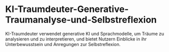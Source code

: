 # KI-Traumdeuter-Generative-Traumanalyse-und-Selbstreflexion
KI-Traumdeuter verwendet generative KI und Sprachmodelle, um Träume zu analysieren und zu interpretieren, und bietet Nutzern Einblicke in ihr Unterbewusstsein und Anregungen zur Selbstreflexion.
